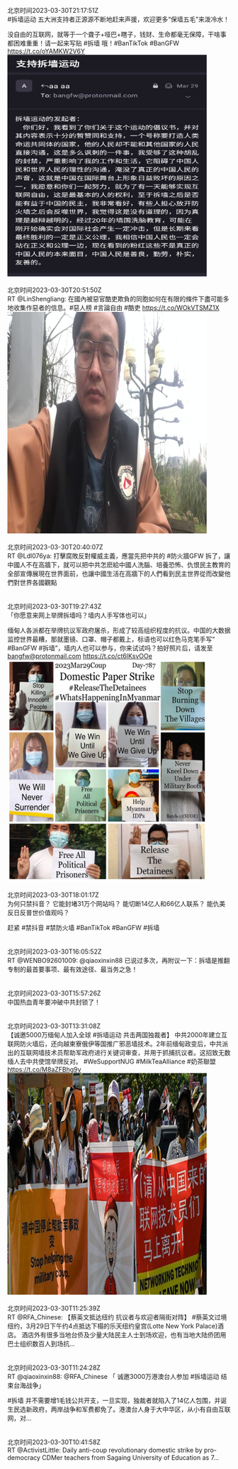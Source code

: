 北京时间2023-03-30T21:17:51Z<br>#拆墙运动 五大洲支持者正源源不断地赶来声援，欢迎更多“保墙五毛”来泼冷水！

没自由的互联网，就等于一个聋子+哑巴+瞎子，钱财、生命都毫无保障，干啥事都困难重重！请一起来写贴 #拆墙 哦！#BanTikTok #BanGFW https://t.co/oYAMKW2V6Y<br><img src='/temp/image/2023/w-Month-3/1641429532317204481_0.jpg' width='450' height='500'><br><br>北京时间2023-03-30T20:51:50Z<br>RT @LinShengliang: 在國內被惡官酷吏欺負的同胞如何在有限的條件下盡可能多地收集作惡者的信息。#惡人榜 #言論自由 #酷吏 https://t.co/WOkVTSMZ1X<br><img src='/temp/video/2023/w-Month-3/au-Day-30/BanGFW2/1641422984400490496_0.jpg' width='450' height='500'><br><br>北京时间2023-03-30T20:40:07Z<br>RT @Ldl076ya: 打擊腐敗反對權威主義，應當先把中共的 #防火牆GFW 拆了，讓中國人不在高牆下，就可以把中共怎麽給中國人洗腦、培養恐怖、仇恨民主教育的全部宣傳展現在世界面前，也讓中國生活在高牆下的人們看到民主世界從而改變他們對世界各國觀點<br><br><br>北京时间2023-03-30T19:27:43Z<br>「你愿意来网上举牌拆墙吗？墙内人手写体也可以」

缅甸人各派都在举牌抗议军政府屠杀，形成了较高组织程度的抗议。中国的大数据监控世界最糟，那就墨镜、口罩、帽子都戴上，标语也可以红色马克笔手写“ #BanGFW #拆墙”，墙内人也可以参与，你来试试吗？拍好照片后，请发至 bangfw@protonmail.com https://t.co/ct6lKsvOOe<br><img src='/temp/image/2023/w-Month-3/1641401815769174017_0.jpg' width='450' height='500'><br><br>北京时间2023-03-30T18:01:17Z<br>为何只禁抖音？
它能封堵31万个网站吗？
能切断14亿人和66亿人联系？
能仇美反日反普世价值观吗？

赶紧 #禁抖音 #禁防火墙 
#BanTikTok #BanGFW #拆墙<br><br><br>北京时间2023-03-30T16:05:52Z<br>RT @WENBO92601009: @qiaoxinxin88 已说过多次，再附议一下：拆墙是推翻专制的最首要事项、最有效途径、最当务之急！<br><br><br>北京时间2023-03-30T15:57:26Z<br>中国热血青年要冲破中共封锁了！<br><br><br>北京时间2023-03-30T13:31:08Z<br>【诚邀5000万缅甸人加入全球 #拆墙运动 共击两国独裁者】
中共2000年建立互联网防火墙后，还向越柬寮俄伊等国推广邪恶墙技术。2年前缅甸政变后，中共派出的互联网墙技术员帮助军政府进行关键词审查，并用于抓捕抗议者。这招致无数缅人去中共使馆举牌反对。
#WeSupportNUG #MilkTeaAlliance #奶茶聯盟 https://t.co/M8aZFBhg9y<br><img src='/temp/image/2023/w-Month-3/1641312080807739392_0.jpg' width='450' height='500'><br><br>北京时间2023-03-30T11:25:39Z<br>RT @RFA_Chinese: 【蔡英文抵达纽约 抗议者与欢迎者隔街对阵】
#蔡英文过境纽约，3月29日下午约4点抵达下榻的乐天纽约皇宫(Lotte New York Palace)酒店。
酒店外有很多当地台侨及少量大陆民主人士到场欢迎，也有当地大陆侨团用巴士组织数百人到场抗…<br><br><br>北京时间2023-03-30T11:24:28Z<br>RT @qiaoxinxin88: @RFA_Chinese 「 诚邀3000万港澳台人参加 #拆墙运动 结束台海战争」

#拆墙 并不需要增1毛钱公共开支，一旦实现，独裁者就陷入了14亿人包围，并诞生民选新政府，两岸战争和军费都免了。港澳台人身于大中华区，从小有自由互联网，对…<br><br><br>北京时间2023-03-30T10:41:58Z<br>RT @ActivistLittle: Daily anti-coup revolutionary domestic strike by pro-democracy CDMer teachers from Sagaing University of Education as 7…<br><br><br>
